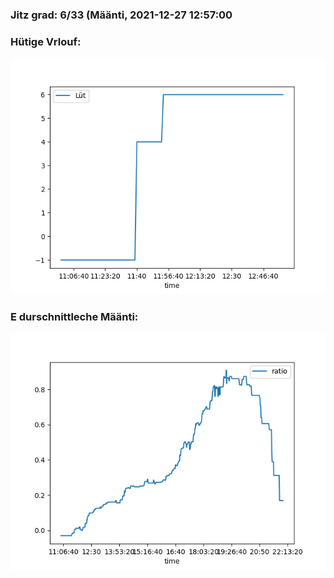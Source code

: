 ### Jitz grad: 6/33 (Määnti, 2021-12-27 12:57:00

### Hütige Vrlouf:
![Graph](Today.png)

### E durschnittleche Määnti:
![Graph](Määnti.png)